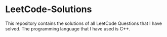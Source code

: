 # LeetCode-Solutions
This repository contains the solutions of all LeetCode Questions that I have solved. The programming language that I have used is C++.
